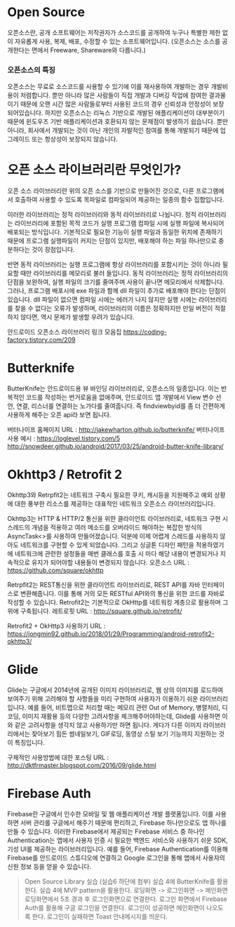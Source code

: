 # Open Source
오픈소스란, 공개 소프트웨어는 저작권자가 소스코드를 공개하여 누구나 특별한 제한 없이 자유롭게 사용, 복제, 배포, 수정할 수 있는 소프트웨어입니다.
(오픈소스는 소스를 공개한다는 면에서 Freeware, Shareware와 다릅니다.)

### 오픈소스의 특징
오픈소스는 무료로 소스코드를 사용할 수 있기에 이를 재사용하여 개발하는 경우 개발비용이 저렴합니다. 뿐만 아니라 많은 사람들이 직접 개발과 디버깅 작업에 참여한 결과물이기 때문에 오랜 시간 많은 사람들로부터 사용된 코드의 경우 신뢰성과 안정성이 보장되어있습니다.
하지만 오픈소스는 리눅스 기반으로 개발된 애플리케이션이 대부분이기 때문에 윈도우즈 기반 애플리케이션과 호환되지 않는 문제점이 발생하기 쉽습니다. 뿐만 아니라, 회사에서 개발되는 것이 아닌 개인의 자발적인 참여를 통해 개발되기 때문에 업그레이드 또는 항상성이 보장되지 않습니다.

# 오픈 소스 라이브러리란 무엇인가?
오픈 소스 라이브러리란 위의 오픈 소스를 기반으로 만들어진 것으로, 다른 프로그램에서 호출하여 사용할 수 있도록 목파일로 컴파일되어 제공하는 일종의 함수 집합입니다.

이러한 라이브러리는 정적 라이브러리와 동적 라이브러리로 나뉩니다.
정적 라이브러리는 라이브러리에 포함된 목적 코드가 실행 프로그램 컴파일 시에 실행 파일에 복사되어 배포되는 방식입니다.
기본적으로 필요한 기능이 실행 파일과 동일한 위치에 존재하기 때문에 프로그램 실행파일이 커지는 단점이 있지만, 배포해야 하는 파일 하나만으로 충분하다는 것이 장점입니다.

반면 동적 라이브러리는 실행 프로그램에 항상 라이브러리를 포함시키는 것이 아니라 필요할 때만 라이브러리를 메모리로 불러 들입니다.
동적 라이브러리는 정적 라이브러리의 단점을 보완하여, 실행 파일의 크기를 줄여주며 사용이 끝나면 메모리에서 삭제합니다.
그러나, 프로그램 배포시에 exe 파일과 함께 dll 파일이 추가로 배포해야 한다는 단점이 있습니다.
dll 파일이 없으면 컴파일 시에는 에러가 나지 않지만 실행 시에는 라이브러리를 찾을 수 없다는 오류가 발생하며,
라이브러리의 이름은 정확하지만 만일 버전이 적절하지 않다면, 역시 문제가 발생할 우려가 있습니다.


 안드로이드 오픈소스 라이브러리 링크 모음집
 https://coding-factory.tistory.com/209


# Butterknife
ButterKnife는 안드로이드용 뷰 바인딩 라이브러리로, 오픈소스의 일종입니다.
이는 반복적인 코드를 작성하는 번거로움을 없애주며, 안드로이드 앱 개발에서 View 변수 선언, 연결, 리스너를 연결하는 노가다를 줄여줍니다.
 즉 findviewbyid를 좀 더 간편하게 사용하게 해주는 오픈 api라 보면 됩니다.

 버터나이프 홈페이지 URL :  http://jakewharton.github.io/butterknife/
 버터나이프 사용 예시 : https://loglevel.tistory.com/5
                      http://snowdeer.github.io/android/2017/03/25/android-butter-knife-library/



# Okhttp3 / Retrofit 2
Okhttp3와 Retrpfit2는 네트워크 구축시 필요한 쿠키, 캐시등을 지원해주고 예외 상황에 대한 풍부한 리소스를 제공하는 대표적인 네트워크 오픈소스 라이브러리입니다.

Okhttp3는 HTTP & HTTP/2 통신을 위한 클라이언트 라이브러리로, 네트워크 구현 시 스레드의 개념을 적용하고 여러 메소드를 오버라이드 해야하는 복잡한 방식의 AsyncTask<>를 사용하여 만들어졌습니다.
덕분에 이제 어렵게 스레드를 사용하지 않아도 네트워크를 구현할 수 있게 되었습니다. 그리고 싱글톤 디자인 패턴을 적용하였기에
네트워크에 관련한 설정들을 매번 클래스를 호출 시 마다 해당 내용이 변경되거나 지속적으로 유지가 되어야할 내용들이 변경되지 않습니다.
오픈소스 URL : https://github.com/square/okhttp

Retrpfit2는 REST통신을 위한 클라이언트 라이브러리로, REST API를 자바 인터페이스로 변환해줍니다. 이를 통해 거의 모든 RESTful API와의 통신을 위한 코드를 자바로 작성할 수 있습니다.
Retrofit2는 기본적으로 OkHttp를 네트워킹 계층으로 활용하며 그 위에 구축됩니다.
레트로핏 URL : http://square.github.io/retrofit/

Retrofit2 + OkHttp3 사용하기 URL : https://jongmin92.github.io/2018/01/29/Programming/android-retrofit2-okhttp3/


# Glide
Glide는 구글에서 2014년에 공개된 이미지 라이브러리로, 웹 상의 이미지를 로드하여 보여주기 위해 고려해야 할 사항들을 미리 구현하여 사용자가 이용하기 쉬운 라이브러리입니다.
예를 들어, 비트맵으로 처리할 때는 메모리 관련 Out of Memory, 병렬처리, 디코딩, 이미지 재활용 등의 다양한 고려사항을 체크해주어야하는데, Glide를 사용하면 이와 같은 고려사항을 생각지 않고
사용하기만 하면 됩니다. 게다가 다른 이미지 라이브러리에서는 찾아보기 힘든 썸네일보기, GIF로딩, 동영상 스틸 보기 기능까지 지원하는 것이 특징입니다.

구체적인 사용방법에 대한 포스팅 URL : http://dktfrmaster.blogspot.com/2016/09/glide.html

# Firebase Auth
Firebase란 구글에서 인수한 모바일 및 웹 애플리케이션 개발 플랫폼입니다.
이를 사용하면 서버 관리를 구글에서 해주기 때문에 편리하고, Firebase 하나만으로도 앱 하나를 만들 수 있습니다.
이러한 Firebase에서 제공되는 Firebase 서비스 중 하나인 Authentication는 앱에서 사용자 인증 시 필요한 백엔드 서비스와 사용하기 쉬운 SDK, 기성 UI를 제공하는 라이브러리입니다.
예를 들어, Firebase Authentication를 이용해  Firebase를 안드로이드 스튜디오에 연결하고 Google 로그인을 통해 앱에서 사용자의 신원 정보 등을 얻을 수 있습니다.

>Open Source Library 실습 (실습6 하단에 첨부)
실습 4에 ButterKnife를 활용한다.
실습 4에 MVP pattern을 활용한다.
로딩화면 -> 로그인화면 -> 메인화면
로딩화면에서 5초 경과 후  로그인화면으로 연결한다.
로그인 화면에서 Firebase Auth를 활용해 구글 로그인을 연결한다.
로그인이 성공하면 메인화면이 나오도록 한다.
로그인이 실패하면 Toast 안내메시지를 띄운다.
